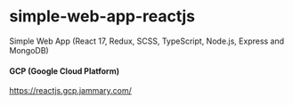 # simple-web-app-reactjs
Simple Web App (React 17, Redux, SCSS, TypeScript, Node.js, Express and MongoDB)

#### GCP (Google Cloud Platform)
https://reactjs.gcp.jammary.com/
